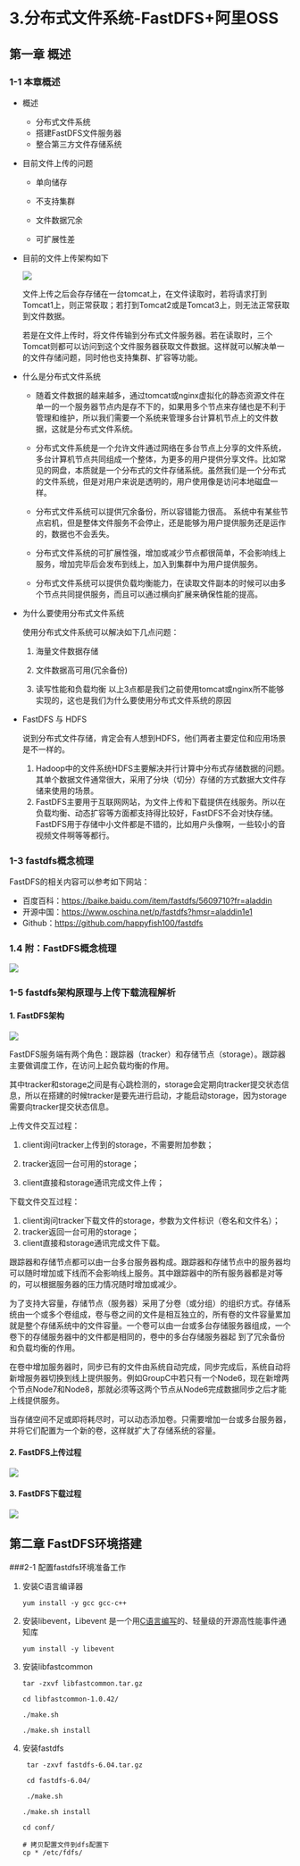 # 3.分布式文件系统-FastDFS+阿里OSS

## 第一章 概述

### 1-1 本章概述

* 概述
  * 分布式文件系统
  * 搭建FastDFS文件服务器
  * 整合第三方文件存储系统

* 目前文件上传的问题

  * 单向储存

  * 不支持集群

  * 文件数据冗余

  * 可扩展性差

* 目前的文件上传架构如下

  ![](../../../笔记图片/20/3-3/1.jpg)

  文件上传之后会存存储在一台tomcat上，在文件读取时，若将请求打到Tomcat1上，则正常获取；若打到Tomcat2或是Tomcat3上，则无法正常获取到文件数据。

  若是在文件上传时，将文件传输到分布式文件服务器。若在读取时，三个Tomcat则都可以访问到这个文件服务器获取文件数据。这样就可以解决单一的文件存储问题，同时他也支持集群、扩容等功能。
  
* 什么是分布式文件系统

  * 随着文件数据的越来越多，通过tomcat或nginx虚拟化的静态资源文件在单一的一个服务器节点内是存不下的，如果用多个节点来存储也是不利于管理和维护，所以我们需要一个系统来管理多台计算机节点上的文件数据，这就是分布式文件系统。
  
  * 分布式文件系统是一个允许文件通过网络在多台节点上分享的文件系统，多台计算机节点共同组成一个整体，为更多的用户提供分享文件。比如常见的网盘，本质就是一个分布式的文件存储系统。虽然我们是一个分布式的文件系统，但是对用户来说是透明的，用户使用像是访问本地磁盘一样。
  
  * 分布式文件系统可以提供冗余备份，所以容错能力很高。 系统中有某些节点宕机，但是整体文件服务不会停止，还是能够为用户提供服务还是运作的，数据也不会丢失。
  
  * 分布式文件系统的可扩展性强，增加或减少节点都很简单，不会影响线上服务，增加完毕后会发布到线上，加入到集群中为用户提供服务。
  * 分布式文件系统可以提供负载均衡能力，在读取文件副本的时候可以由多个节点共同提供服务，而且可以通过横向扩展来确保性能的提高。
  
* 为什么要使用分布式文件系统

  使用分布式文件系统可以解决如下几点问题：
  1. 海量文件数据存储

  2. 文件数据高可用(冗余备份)

  3. 读写性能和负载均衡
    以上3点都是我们之前使用tomcat或nginx所不能够实现的，这也是我们为什么要使用分布式文件系统的原因

* FastDFS 与 HDFS

  说到分布式文件存储，肯定会有人想到HDFS，他们两者主要定位和应用场景是不一样的。

  1. Hadoop中的文件系统HDFS主要解决并行计算中分布式存储数据的问题。其单个数据文件通常很大，采用了分块（切分）存储的方式数据大文件存储来使用的场景。
  2. FastDFS主要用于互联网网站，为文件上传和下载提供在线服务。所以在负载均衡、动态扩容等方面都支持得比较好，FastDFS不会对快存储。FastDFS用于存储中小文件都是不错的，比如用户头像啊，一些较小的音视频文件啊等等都行。

### 1-3 fastdfs概念梳理

FastDFS的相关内容可以参考如下网站：

* 百度百科：https://baike.baidu.com/item/fastdfs/5609710?fr=aladdin
* 开源中国：https://www.oschina.net/p/fastdfs?hmsr=aladdin1e1
* Github：https://github.com/happyfish100/fastdfs

### 1.4 附：FastDFS概念梳理

![](../../../笔记图片/20/3-3/2.png)

### 1-5 fastdfs架构原理与上传下载流程解析

#### 1. FastDFS架构

![](../../../笔记图片/20/3-3/3.jpg)

FastDFS服务端有两个角色：跟踪器（tracker）和存储节点（storage）。跟踪器主要做调度工作，在访问上起负载均衡的作用。

其中tracker和storage之间是有心跳检测的，storage会定期向tracker提交状态信息，所以在搭建的时候tracker是要先进行启动，才能启动storage，因为storage需要向tracker提交状态信息。

上传文件交互过程：

1. client询问tracker上传到的storage，不需要附加参数；

2. tracker返回一台可用的storage；

3. client直接和storage通讯完成文件上传；

下载文件交互过程：

1. client询问tracker下载文件的storage，参数为文件标识（卷名和文件名）；
2. tracker返回一台可用的storage；
3. client直接和storage通讯完成文件下载。

跟踪器和存储节点都可以由一台多台服务器构成。跟踪器和存储节点中的服务器均可以随时增加或下线而不会影响线上服务。其中跟踪器中的所有服务器都是对等的，可以根据服务器的压力情况随时增加或减少。

为了支持大容量，存储节点（服务器）采用了分卷（或分组）的组织方式。存储系统由一个或多个卷组成，卷与卷之间的文件是相互独立的，所有卷的文件容量累加就是整个存储系统中的文件容量。一个卷可以由一台或多台存储服务器组成，一个卷下的存储服务器中的文件都是相同的，卷中的多台存储服务器起 到了冗余备份和负载均衡的作用。

在卷中增加服务器时，同步已有的文件由系统自动完成，同步完成后，系统自动将新增服务器切换到线上提供服务。例如GroupC中若只有一个Node6，现在新增两个节点Node7和Node8，那就必须等这两个节点从Node6完成数据同步之后才能上线提供服务。

当存储空间不足或即将耗尽时，可以动态添加卷。只需要增加一台或多台服务器，并将它们配置为一个新的卷，这样就扩大了存储系统的容量。

#### 2. FastDFS上传过程

![](../../../笔记图片/20/3-3/4.jpg)

#### 3. FastDFS下载过程

![](../../../笔记图片/20/3-3/5.jpg)

## 第二章 FastDFS环境搭建

###2-1 配置fastdfs环境准备工作

1. 安装C语言编译器

   ```
   yum install -y gcc gcc-c++
   ```

2. 安装libevent，Libevent 是一个用[C语言](https://baike.baidu.com/item/C语言/105958)[编写](https://baike.baidu.com/item/编写/1517598)的、轻量级的开源高性能事件通知库

   ```
   yum install -y libevent
   ```

3. 安装libfastcommon

   ```
   tar -zxvf libfastcommon.tar.gz
   
   cd libfastcommon-1.0.42/
   
   ./make.sh
   
   ./make.sh install
   ```

4. 安装fastdfs

   ```
    tar -zxvf fastdfs-6.04.tar.gz
    
    cd fastdfs-6.04/
    
    ./make.sh
   
   ./make.sh install
   
   cd conf/
   
   # 拷贝配置文件到dfs配置下
   cp * /etc/fdfs/
   ```

   

